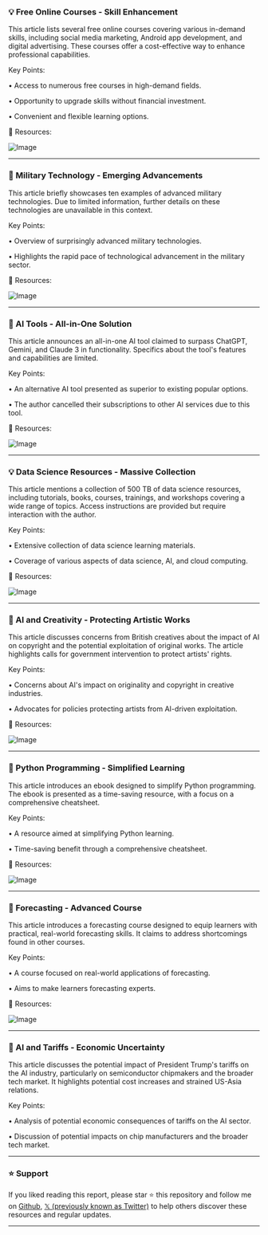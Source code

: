 ### 💡 Free Online Courses - Skill Enhancement

This article lists several free online courses covering various in-demand skills, including social media marketing, Android app development, and digital advertising.  These courses offer a cost-effective way to enhance professional capabilities.

Key Points:

• Access to numerous free courses in high-demand fields.

• Opportunity to upgrade skills without financial investment.


• Convenient and flexible learning options.


🔗 Resources:

![Image](https://pbs.twimg.com/media/Gkd0-mOXcAALZs-?format=jpg&name=900x900)


---
### 🤖 Military Technology - Emerging Advancements

This article briefly showcases ten examples of advanced military technologies.  Due to limited information, further details on these technologies are unavailable in this context.

Key Points:

• Overview of surprisingly advanced military technologies.

• Highlights the rapid pace of technological advancement in the military sector.


🔗 Resources:

![Image](https://pbs.twimg.com/media/GkcQCLCaoAIrcQa?format=jpg&name=small)


---
### 🚀 AI Tools - All-in-One Solution

This article announces an all-in-one AI tool claimed to surpass ChatGPT, Gemini, and Claude 3 in functionality.  Specifics about the tool's features and capabilities are limited.

Key Points:

• An alternative AI tool presented as superior to existing popular options.

• The author cancelled their subscriptions to other AI services due to this tool.


🔗 Resources:

![Image](https://pbs.twimg.com/media/Gkc4FYiaoAIG_79?format=jpg&name=small)


---
### 💡 Data Science Resources - Massive Collection

This article mentions a collection of 500 TB of data science resources, including tutorials, books, courses, trainings, and workshops covering a wide range of topics.  Access instructions are provided but require interaction with the author.

Key Points:

• Extensive collection of data science learning materials.

• Coverage of various aspects of data science, AI, and cloud computing.


🔗 Resources:

![Image](https://pbs.twimg.com/media/GkeFU5obsAAhPDi?format=jpg&name=900x900)


---
### 🤖 AI and Creativity - Protecting Artistic Works

This article discusses concerns from British creatives about the impact of AI on copyright and the potential exploitation of original works. The article highlights calls for government intervention to protect artists' rights.

Key Points:

• Concerns about AI's impact on originality and copyright in creative industries.

• Advocates for policies protecting artists from AI-driven exploitation.


🔗 Resources:

![Image](https://pbs.twimg.com/media/GkeF8SZWwAAvZCT?format=jpg&name=small)


---
### 🤖 Python Programming - Simplified Learning

This article introduces an ebook designed to simplify Python programming. The ebook is presented as a time-saving resource, with a focus on a comprehensive cheatsheet.

Key Points:

• A resource aimed at simplifying Python learning.

• Time-saving benefit through a comprehensive cheatsheet.


🔗 Resources:

![Image](https://pbs.twimg.com/media/GkcXrlTaEAAXo8O?format=jpg&name=small)



---
### 🚀 Forecasting - Advanced Course

This article introduces a forecasting course designed to equip learners with practical, real-world forecasting skills. It claims to address shortcomings found in other courses.

Key Points:

• A course focused on real-world applications of forecasting.

• Aims to make learners forecasting experts.


🔗 Resources:

![Image](https://pbs.twimg.com/media/GkeB_W6W8AAWbDn?format=jpg&name=small)

---
### 🤖 AI and Tariffs - Economic Uncertainty

This article discusses the potential impact of President Trump's tariffs on the AI industry, particularly on semiconductor chipmakers and the broader tech market.  It highlights potential cost increases and strained US-Asia relations.

Key Points:

• Analysis of potential economic consequences of tariffs on the AI sector.

• Discussion of potential impacts on chip manufacturers and the broader tech market.


---

### ⭐️ Support

If you liked reading this report, please star ⭐️ this repository and follow me on [Github](https://github.com/Drix10), [𝕏 (previously known as Twitter)](https://x.com/DRIX_10_) to help others discover these resources and regular updates.

---